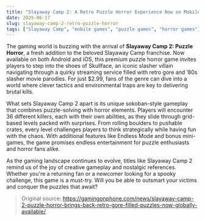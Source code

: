 ```yaml
---
title: "Slayaway Camp 2: A Retro Puzzle Horror Experience Now on Mobile"
date: 2025-06-17
slug: slayaway-camp-2-retro-puzzle-horror
tags: ["Slayaway Camp", "mobile games", "puzzle games", "horror games"]
---
```


The gaming world is buzzing with the arrival of **Slayaway Camp 2: Puzzle Horror**, a fresh addition to the beloved Slayaway Camp franchise. Now available on both Android and iOS, this premium puzzle horror game invites players to step into the shoes of Skullface, an iconic slasher villain navigating through a quirky streaming service filled with retro gore and ’80s slasher movie parodies. For just $2.99, fans of the genre can dive into a world where clever tactics and environmental traps are key to delivering brutal kills.

What sets Slayaway Camp 2 apart is its unique sokoban-style gameplay that combines puzzle-solving with horror elements. Players will encounter 36 different killers, each with their own abilities, as they slide through grid-based levels packed with surprises. From rolling boulders to pushable crates, every level challenges players to think strategically while having fun with the chaos. With additional features like Endless Mode and bonus mini-games, the game promises endless entertainment for puzzle enthusiasts and horror fans alike.

As the gaming landscape continues to evolve, titles like Slayaway Camp 2 remind us of the joy of creative gameplay and nostalgic references. Whether you're a returning fan or a newcomer looking for a spooky challenge, this game is a must-try. Will you be able to outsmart your victims and conquer the puzzles that await?

> Original source: https://gamingonphone.com/news/slayaway-camp-2-puzzle-horror-brings-back-retro-gore-filled-puzzles-now-globally-available/